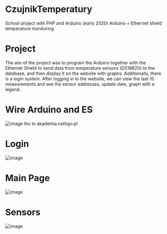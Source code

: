 # CzujnikTemperatury
School project with PHP and Arduino (early 2020)
Arduino + Ethernet shield temperature monitoring 
# Project 
The aim of the project was to program the Arduino together with the Ethernet Shield to send data from temperature sensors (DS18B20) to the database, and then display it on the 
website with graphs. Additionally, there is a login system. After logging in to the website, we can view the last 10 measurements and see the sensor addresses, 
update date, graph with a legend. 
# Wire Arduino and ES
![image](https://user-images.githubusercontent.com/85497244/121034390-4670cf80-c7ad-11eb-871d-ffe61ef9d65d.png)
thx to akademia.nettigo.pl
# Login
![image](https://user-images.githubusercontent.com/85497244/121035092-d6af1480-c7ad-11eb-8efb-bcf0f26e8ed5.png)
# Main Page
![image](https://user-images.githubusercontent.com/85497244/121035131-df9fe600-c7ad-11eb-993d-7bd45a42dab4.png)
# Sensors 
![image](https://user-images.githubusercontent.com/85497244/121035148-e4649a00-c7ad-11eb-8275-822385393dd7.png)
